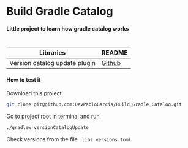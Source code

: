 # Build Gradle Catalog
#### Little project to learn how gradle catalog works

#
#
| Libraries | README |
| ------ | ------ |
| Version catalog update plugin | [Github](https://github.com/littlerobots/version-catalog-update-plugin) |

#### How to test it

Download this project

```sh
git clone git@github.com:DevPabloGarcia/Build_Gradle_Catalog.git
```

Go to project root in terminal and run

```sh
./gradlew versionCatalogUpdate
```
Check versions from the file ` libs.versions.toml` 
